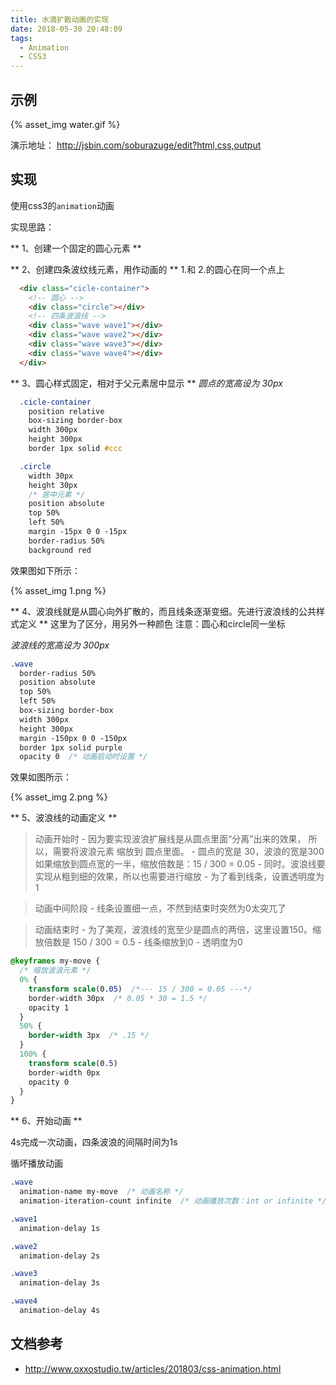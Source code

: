 ```yaml
---
title: 水滴扩散动画的实现
date: 2018-05-30 20:48:09
tags:
  - Animation
  - CSS3
---
```


## 示例

  <div style="width: 300px">
    {% asset_img water.gif %}
  </div>

演示地址：
http://jsbin.com/soburazuge/edit?html,css,output

<!-- more -->

## 实现

使用css3的`animation`动画


实现思路：

** 1、创建一个固定的圆心元素 **

** 2、创建四条波纹线元素，用作动画的 **
  1.和 2.的圆心在同一个点上
  ```html
    <div class="cicle-container">
      <!-- 圆心 -->
      <div class="circle"></div>
      <!-- 四条波浪线 -->
      <div class="wave wave1"></div>
      <div class="wave wave2"></div>
      <div class="wave wave3"></div>
      <div class="wave wave4"></div>
    </div>
  ```

** 3、圆心样式固定，相对于父元素居中显示 **
  *圆点的宽高设为 30px*

  ```css
    .cicle-container
      position relative
      box-sizing border-box
      width 300px
      height 300px
      border 1px solid #ccc

    .circle
      width 30px
      height 30px
      /* 居中元素 */
      position absolute
      top 50%
      left 50%
      margin -15px 0 0 -15px
      border-radius 50%
      background red
  ```
  效果图如下所示：
  <div style="width: 300px">
    {% asset_img 1.png %}
  </div>

** 4、波浪线就是从圆心向外扩散的，而且线条逐渐变细。先进行波浪线的公共样式定义 **
  这里为了区分，用另外一种颜色
  注意：圆心和circle同一坐标

  *波浪线的宽高设为 300px*

  ```css
  .wave
    border-radius 50%
    position absolute
    top 50%
    left 50%
    box-sizing border-box
    width 300px
    height 300px
    margin -150px 0 0 -150px
    border 1px solid purple
    opacity 0  /* 动画启动时设置 */
  ```

  效果如图所示：
  <div style="width: 300px">
    {% asset_img 2.png %}
  </div>

** 5、波浪线的动画定义 **

  > 动画开始时
    - 因为要实现波浪扩展线是从圆点里面“分离”出来的效果，
    所以，需要将波浪元素 缩放到 圆点里面。
    - 圆点的宽是 30，波浪的宽是300
    如果缩放到圆点宽的一半，缩放倍数是：15 / 300 = 0.05
    - 同时。波浪线要实现从粗到细的效果，所以也需要进行缩放
    - 为了看到线条，设置透明度为1

  > 动画中间阶段
    - 线条设置细一点，不然到结束时突然为0太突兀了

  > 动画结束时
    - 为了美观，波浪线的宽至少是圆点的两倍，这里设置150。缩放倍数是 150 / 300 = 0.5
    - 线条缩放到0
    - 透明度为0

  ```css
  @keyframes my-move {
    /* 缩放波浪元素 */
    0% {
      transform scale(0.05)  /*--- 15 / 300 = 0.05 ---*/
      border-width 30px  /* 0.05 * 30 = 1.5 */
      opacity 1
    }
    50% {
      border-width 3px  /* .15 */
    }
    100% {
      transform scale(0.5)
      border-width 0px
      opacity 0
    }
  }
  ```

** 6、开始动画 **

  4s完成一次动画，四条波浪的间隔时间为1s

  循坏播放动画

  ```css
  .wave
    animation-name my-move  /* 动画名称 */
    animation-iteration-count infinite  /* 动画播放次数：int or infinite */

  .wave1
    animation-delay 1s

  .wave2
    animation-delay 2s

  .wave3
    animation-delay 3s

  .wave4
    animation-delay 4s

  ```

## 文档参考

- http://www.oxxostudio.tw/articles/201803/css-animation.html
